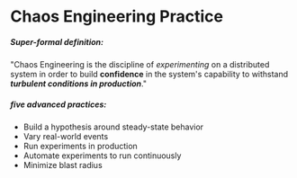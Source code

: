 # Chaos Engineering Practice

##### Super-formal definition:
"Chaos Engineering is the discipline of *experimenting* on a distributed system in order to build **confidence** in the system's capability to withstand ***turbulent conditions in production***."

##### five advanced practices:
- Build a hypothesis around steady-state behavior
- Vary real-world events
- Run experiments in production
- Automate experiments to run continuously
- Minimize blast radius
